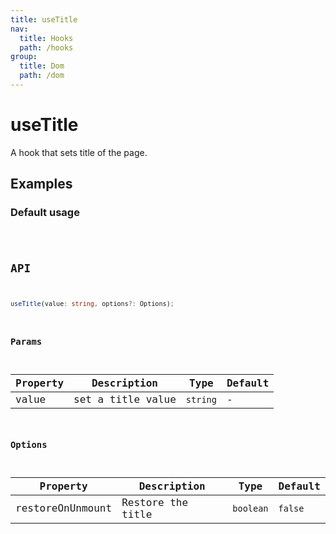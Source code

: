 ```yaml
---
title: useTitle
nav:
  title: Hooks
  path: /hooks
group:
  title: Dom
  path: /dom
---
```


# useTitle

A hook that sets title of the page.

## Examples

### Default usage

<code src="./demo/demo1.tsx" />

## API

```typescript
useTitle(value: string, options?: Options);
```

### Params

| Property | Description       | Type     | Default |
|----------|-------------------|----------|---------|
| value    | set a title value | `string` | -       |

### Options

| Property         | Description       | Type      | Default |
|------------------|-------------------|-----------|---------|
| restoreOnUnmount | Restore the title | `boolean` | `false` |
